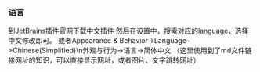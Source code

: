 ### 语言
到[JetBrains插件官网](https://plugins.jetbrains.com "点击访问JetBrains官方网站")下载中文插件
然后在设置中，搜索对应的language，选择中文修改即可。
或者Appearance & Behavior->Language->Chinese(Simplified)\n外观与行为->语言->简体中文
（这里使用到了md文件链接网址的知识，可以直接显示网址，或者图片、文字跳转网址）